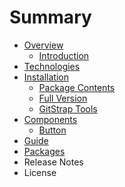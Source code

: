 # Summary

* [Overview](README.md)
  * [Introduction](abc.md)
* [Technologies](technologies.md)
* [Installation](installation.md)
  * [Package Contents](installation/package-contents.md)
  * [Full Version](installation/full-version.md)
  * [GitStrap Tools](installation/gitstrap-tools.md)
* [Components](components.md)
  * [Button](components/button.md)
* [Guide](guide.md)
* [Packages](packages.md)
* Release Notes
* License

